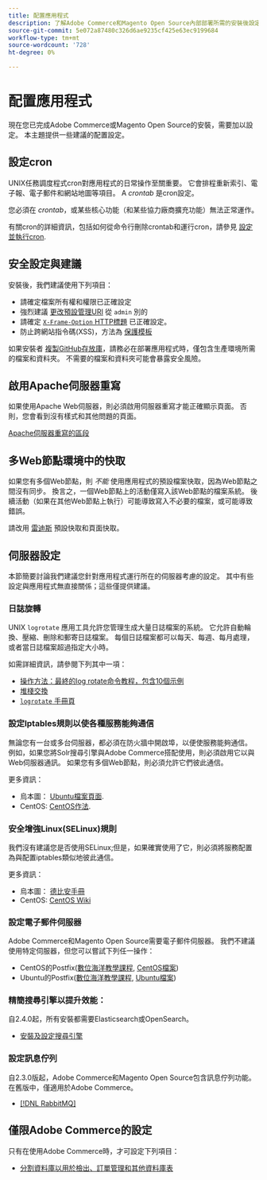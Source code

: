 ```yaml
---
title: 配置應用程式
description: 了解Adobe Commerce和Magento Open Source內部部署所需的安裝後設定。
source-git-commit: 5e072a87480c326d6ae9235cf425e63ec9199684
workflow-type: tm+mt
source-wordcount: '728'
ht-degree: 0%

---
```



# 配置應用程式

現在您已完成Adobe Commerce或Magento Open Source的安裝，需要加以設定。 本主題提供一些建議的配置設定。

## 設定cron

UNIX任務調度程式cron對應用程式的日常操作至關重要。 它會排程重新索引、電子報、電子郵件和網站地圖等項目。 A *crontab* 是cron設定。

您必須在 *crontab*，或某些核心功能（和某些協力廠商擴充功能）無法正常運作。

有關cron的詳細資訊，包括如何從命令行刪除crontab和運行cron，請參見 [設定並執行cron](../../configuration/cli/configure-cron-jobs.md).

## 安全設定與建議

安裝後，我們建議使用下列項目：

* 請確定檔案所有權和權限已正確設定
* 強烈建議 [更改預設管理URI](../tutorials/admin-uri.md) 從 `admin` 別的
* 請確定 [`X-Frame-Option` HTTP標題](../../configuration/security/xframe-options.md) 已正確設定。
* 防止跨網站指令碼(XSS)，方法為 [保護模板](https://developer.adobe.com/commerce/php/development/security/cross-site-scripting/)

如果安裝者 [複製GitHub存放庫](https://developer.adobe.com/commerce/contributor/guides/install/clone-repository/)，請務必在部署應用程式時，僅包含生產環境所需的檔案和資料夾。 不需要的檔案和資料夾可能會暴露安全風險。

## 啟用Apache伺服器重寫

如果使用Apache Web伺服器，則必須啟用伺服器重寫才能正確顯示頁面。 否則，您會看到沒有樣式和其他問題的頁面。

[Apache伺服器重寫的區段](../prerequisites/web-server/apache.md#apache-rewrites-and-htaccess)

## 多Web節點環境中的快取

如果您有多個Web節點，則 *不能* 使用應用程式的預設檔案快取，因為Web節點之間沒有同步。 換言之，一個Web節點上的活動僅寫入該Web節點的檔案系統。 後續活動（如果在其他Web節點上執行）可能導致寫入不必要的檔案，或可能導致錯誤。

請改用 [雷迪斯](../../configuration/cache/config-redis.md) 預設快取和頁面快取。

## 伺服器設定

本節簡要討論我們建議您針對應用程式運行所在的伺服器考慮的設定。 其中有些設定與應用程式無直接關係；這些僅提供建議。

### 日誌旋轉

UNIX `logrotate` 應用工具允許您管理生成大量日誌檔案的系統。 它允許自動輪換、壓縮、刪除和郵寄日誌檔案。 每個日誌檔案都可以每天、每週、每月處理，或者當日誌檔案超過指定大小時。

如需詳細資訊，請參閱下列其中一項：

* [操作方法：最終的log rotate命令教程，包含10個示例](https://www.thegeekstuff.com/2010/07/logrotate-examples)
* [堆棧交換](https://unix.stackexchange.com/questions/85662/how-to-properly-automatically-manually-rotate-log-files-for-production-rails-app)
* [`logrotate` 手冊頁](https://linuxconfig.org/logrotate-8-manual-page)

### 設定Iptables規則以使各種服務能夠通信

無論您有一台或多台伺服器，都必須在防火牆中開啟埠，以便使服務能夠通信。 例如，如果您將Solr搜尋引擎與Adobe Commerce搭配使用，則必須啟用它以與Web伺服器通訊。 如果您有多個Web節點，則必須允許它們彼此通信。

更多資訊：

* 烏本圖： [Ubuntu檔案頁面](https://help.ubuntu.com/community/IptablesHowTo).
* CentOS: [CentOS作法](https://wiki.centos.org/HowTos/Network/IPTables).

### 安全增強Linux(SELinux)規則

我們沒有建議您是否使用SELinux;但是，如果確實使用了它，則必須將服務配置為與配置iptables類似地彼此通信。

更多資訊：

* 烏本圖： [德比安手冊](https://debian-handbook.info/browse/stable/sect.selinux.html)
* CentOS: [CentOS Wiki](https://wiki.centos.org/HowTos/SELinux)

### 設定電子郵件伺服器

Adobe Commerce和Magento Open Source需要電子郵件伺服器。 我們不建議使用特定伺服器，但您可以嘗試下列任一操作：

* CentOS的Postfix([數位海洋教學課程](https://www.digitalocean.com/community/tutorials/how-to-install-postfix-on-centos-6), [CentOS檔案](https://www.centos.org))
* Ubuntu的Postfix([數位海洋教學課程](https://www.digitalocean.com/community/tutorials/how-to-install-and-setup-postfix-on-ubuntu-14-04), [Ubuntu檔案](https://help.ubuntu.com/community/MailServer))

### 精簡搜尋引擎以提升效能：

自2.4.0起，所有安裝都需要Elasticsearch或OpenSearch。

* [安裝及設定搜尋引擎](../../configuration/search/overview-search.md)

### 設定訊息佇列

自2.3.0版起，Adobe Commerce和Magento Open Source包含訊息佇列功能。 在舊版中，僅適用於Adobe Commerce。

* [[!DNL RabbitMQ]](../../configuration/queues/message-queue-framework.md)

## 僅限Adobe Commerce的設定

只有在使用Adobe Commerce時，才可設定下列項目：

* [分割資料庫以用於檢出、訂單管理和其他資料庫表](../../configuration/storage/multi-master.md)
